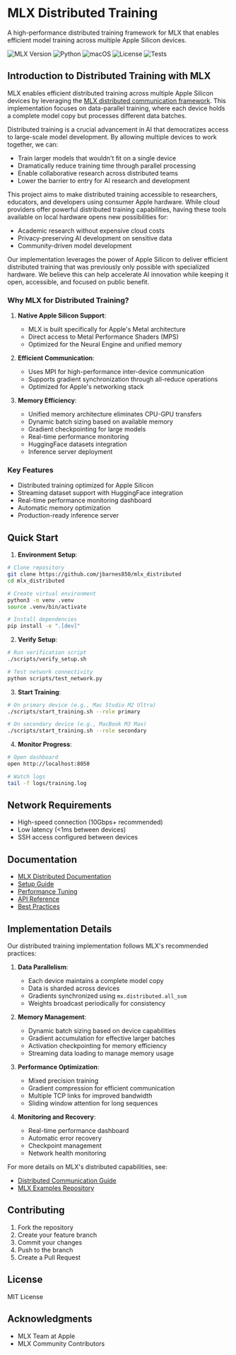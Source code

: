 # MLX Distributed Training

A high-performance distributed training framework for MLX that enables efficient model training across multiple Apple Silicon devices.

![MLX Version](https://img.shields.io/badge/MLX-%3E%3D0.0.8-blue)
![Python](https://img.shields.io/badge/Python-%3E%3D3.12-blue)
![macOS](https://img.shields.io/badge/macOS-Sonoma%2014.0%2B-brightgreen)
![License](https://img.shields.io/badge/License-MIT-green)
![Tests](https://img.shields.io/badge/Tests-Passing-success)

## Introduction to Distributed Training with MLX

MLX enables efficient distributed training across multiple Apple Silicon devices by leveraging the [MLX distributed communication framework](https://ml-explore.github.io/mlx/build/html/usage/distributed.html). This implementation focuses on data-parallel training, where each device holds a complete model copy but processes different data batches.

Distributed training is a crucial advancement in AI that democratizes access to large-scale model development. By allowing multiple devices to work together, we can:

- Train larger models that wouldn't fit on a single device
- Dramatically reduce training time through parallel processing
- Enable collaborative research across distributed teams
- Lower the barrier to entry for AI research and development

This project aims to make distributed training accessible to researchers, educators, and developers using consumer Apple hardware. While cloud providers offer powerful distributed training capabilities, having these tools available on local hardware opens new possibilities for:

- Academic research without expensive cloud costs
- Privacy-preserving AI development on sensitive data
- Community-driven model development

Our implementation leverages the power of Apple Silicon to deliver efficient distributed training that was previously only possible with specialized hardware. We believe this can help accelerate AI innovation while keeping it open, accessible, and focused on public benefit.

### Why MLX for Distributed Training?

1. **Native Apple Silicon Support**:
   - MLX is built specifically for Apple's Metal architecture
   - Direct access to Metal Performance Shaders (MPS)
   - Optimized for the Neural Engine and unified memory

2. **Efficient Communication**:
   - Uses MPI for high-performance inter-device communication
   - Supports gradient synchronization through all-reduce operations
   - Optimized for Apple's networking stack

3. **Memory Efficiency**:
   - Unified memory architecture eliminates CPU-GPU transfers
   - Dynamic batch sizing based on available memory
   - Gradient checkpointing for large models
   - Real-time performance monitoring
   - HuggingFace datasets integration
   - Inference server deployment

### Key Features

- Distributed training optimized for Apple Silicon
- Streaming dataset support with HuggingFace integration
- Real-time performance monitoring dashboard
- Automatic memory optimization
- Production-ready inference server

## Quick Start

1. **Environment Setup**:

```bash
# Clone repository
git clone https://github.com/jbarnes850/mlx_distributed
cd mlx_distributed

# Create virtual environment
python3 -m venv .venv
source .venv/bin/activate

# Install dependencies
pip install -e ".[dev]"
```

2. **Verify Setup**:

```bash
# Run verification script
./scripts/verify_setup.sh

# Test network connectivity
python scripts/test_network.py
```

3. **Start Training**:

```bash
# On primary device (e.g., Mac Studio M2 Ultra)
./scripts/start_training.sh --role primary

# On secondary device (e.g., MacBook M3 Max)
./scripts/start_training.sh --role secondary
```

4. **Monitor Progress**:

```bash
# Open dashboard
open http://localhost:8050

# Watch logs
tail -f logs/training.log
```

## Network Requirements

- High-speed connection (10Gbps+ recommended)
- Low latency (<1ms between devices)
- SSH access configured between devices

## Documentation

- [MLX Distributed Documentation](https://ml-explore.github.io/mlx/build/html/usage/distributed.html)
- [Setup Guide](docs/setup_guide.md)
- [Performance Tuning](docs/performance_tuning.md)
- [API Reference](docs/api.md)
- [Best Practices](docs/best_practices.md)

## Implementation Details

Our distributed training implementation follows MLX's recommended practices:

1. **Data Parallelism**:
   - Each device maintains a complete model copy
   - Data is sharded across devices
   - Gradients synchronized using `mx.distributed.all_sum`
   - Weights broadcast periodically for consistency

2. **Memory Management**:
   - Dynamic batch sizing based on device capabilities
   - Gradient accumulation for effective larger batches
   - Activation checkpointing for memory efficiency
   - Streaming data loading to manage memory usage

3. **Performance Optimization**:
   - Mixed precision training
   - Gradient compression for efficient communication
   - Multiple TCP links for improved bandwidth
   - Sliding window attention for long sequences

4. **Monitoring and Recovery**:
   - Real-time performance dashboard
   - Automatic error recovery
   - Checkpoint management
   - Network health monitoring

For more details on MLX's distributed capabilities, see:
- [Distributed Communication Guide](https://ml-explore.github.io/mlx/build/html/usage/distributed.html)
- [MLX Examples Repository](https://github.com/ml-explore/mlx-examples)

## Contributing

1. Fork the repository
2. Create your feature branch
3. Commit your changes
4. Push to the branch
5. Create a Pull Request

## License

MIT License

## Acknowledgments

- MLX Team at Apple
- MLX Community Contributors
